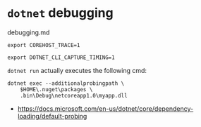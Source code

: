 # `dotnet` debugging

debugging.md


```
export COREHOST_TRACE=1
```

```
export DOTNET_CLI_CAPTURE_TIMING=1
```

`dotnet run` actually executes the following cmd:

```
dotnet exec --additionalprobingpath \
    $HOME\.nuget\packages \
    .bin\Debug\netcoreapp1.0\myapp.dll
```

*   https://docs.microsoft.com/en-us/dotnet/core/dependency-loading/default-probing
